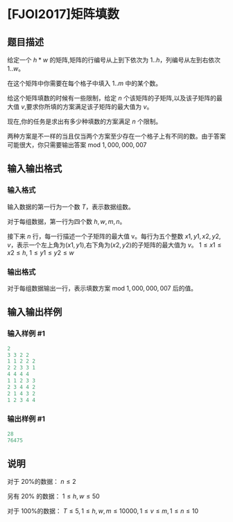 # [FJOI2017]矩阵填数

## 题目描述

给定一个 $h*w$ 的矩阵,矩阵的行编号从上到下依次为 $1..h$，列编号从左到右依次$1..w$。

在这个矩阵中你需要在每个格子中填入 $1..m$ 中的某个数。

给这个矩阵填数的时候有一些限制，给定 $n$ 个该矩阵的子矩阵,以及该子矩阵的最大值 $v$,要求你所填的方案满足该子矩阵的最大值为 $v$。

现在,你的任务是求出有多少种填数的方案满足 $n$ 个限制。

两种方案是不一样的当且仅当两个方案至少存在一个格子上有不同的数。由于答案可能很大，你只需要输出答案 mod $1,000,000,007$

## 输入输出格式

### 输入格式

输入数据的第一行为一个数 $T$，表示数据组数。

对于每组数据，第一行为四个数 $h,w,m,n$。

接下来 $n$ 行，每一行描述一个子矩阵的最大值 v。每行为五个整数 $x1,y1,x2,y2,v$，表示一个左上角为$(x1,y1)$,右下角为$(x2,y2)$的子矩阵的最大值为 $v$。 $1 \le x1 \le x2 \le h$, $1 \le y1 \le y2 \le w$

### 输出格式

对于每组数据输出一行，表示填数方案 mod $1,000,000,007$ 后的值。

## 输入输出样例

### 输入样例 #1

```cpp
2
3 3 2 2
1 1 2 2 2
2 2 3 3 1
4 4 4 4
1 1 2 3 3
2 3 4 4 2
2 1 4 3 2
1 2 3 4 4
```


### 输出样例 #1

```cpp
28
76475
```


## 说明

对于 20%的数据： $n \le 2$

另有 20% 的数据： $1 \le h, w \le 50$

对于 100%的数据： $T \le 5,1 \le h, w, m \le 10000,1 \le v \le m, 1 \le n \le 10$

